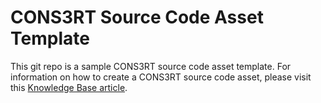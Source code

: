 # CONS3RT Source Code Asset Template

This git repo is a sample CONS3RT source code asset template.  For information on how to create a CONS3RT source code asset, please visit this [Knowledge Base article](https://kb.cons3rt.com/articles/source-code-assets).

